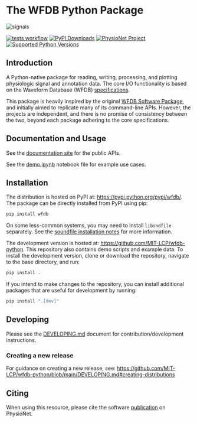 # The WFDB Python Package

![signals](https://raw.githubusercontent.com/MIT-LCP/wfdb-python/main/demo-img.png)

[![tests workflow](https://github.com/MIT-LCP/wfdb-python/actions/workflows/run-tests.yml/badge.svg)](https://github.com/MIT-LCP/wfdb-python/actions?query=workflow%3Arun-tests+event%3Apush+branch%3Amain)
[![PyPI Downloads](https://img.shields.io/pypi/dm/wfdb.svg?label=PyPI%20downloads)](https://pypi.org/project/wfdb/)
[![PhysioNet Project](https://img.shields.io/badge/DOI-10.13026%2Fegpf--2788-blue)](https://doi.org/10.13026/egpf-2788)
[![Supported Python Versions](https://img.shields.io/pypi/pyversions/wfdb.svg)](https://pypi.org/project/wfdb)

## Introduction

A Python-native package for reading, writing, processing, and plotting physiologic signal and annotation data. The core I/O functionality is based on the Waveform Database (WFDB) [specifications](https://github.com/wfdb/wfdb-spec/).

This package is heavily inspired by the original [WFDB Software Package](https://www.physionet.org/content/wfdb/), and initially aimed to replicate many of its command-line APIs. However, the projects are independent, and there is no promise of consistency between the two, beyond each package adhering to the core specifications.

## Documentation and Usage

See the [documentation site](http://wfdb.readthedocs.io) for the public APIs.

See the [demo.ipynb](https://github.com/MIT-LCP/wfdb-python/blob/main/demo.ipynb) notebook file for example use cases.

## Installation

The distribution is hosted on PyPI at: <https://pypi.python.org/pypi/wfdb/>. The package can be directly installed from PyPI using pip:

```sh
pip install wfdb
```

On some less-common systems, you may need to install `libsndfile` separately.  See the [soundfile installation notes](https://pypi.org/project/soundfile/) for more information.

The development version is hosted at: <https://github.com/MIT-LCP/wfdb-python>. This repository also contains demo scripts and example data. To install the development version, clone or download the repository, navigate to the base directory, and run:

```sh
pip install .
```

If you intend to make changes to the repository, you can install additional packages that are useful for development by running:

```sh
pip install ".[dev]"
```

## Developing

Please see the [DEVELOPING.md](https://github.com/MIT-LCP/wfdb-python/blob/main/DEVELOPING.md) document for contribution/development instructions.

### Creating a new release

For guidance on creating a new release, see: https://github.com/MIT-LCP/wfdb-python/blob/main/DEVELOPING.md#creating-distributions

## Citing

When using this resource, please cite the software [publication](https://physionet.org/content/wfdb-python/) on PhysioNet.

